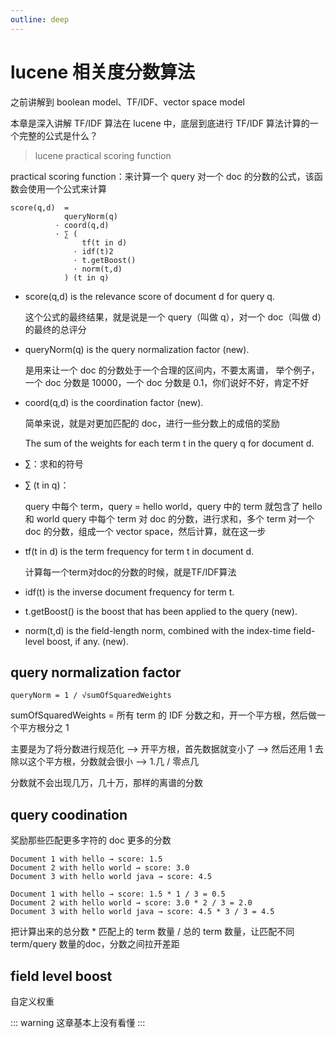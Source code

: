 ```yaml
---
outline: deep
---
```

# lucene 相关度分数算法

之前讲解到 boolean model、TF/IDF、vector space model

本章是深入讲解 TF/IDF 算法在 lucene 中，底层到底进行 TF/IDF 算法计算的一个完整的公式是什么？

> lucene practical scoring function

practical scoring function：来计算一个 query 对一个 doc 的分数的公式，该函数会使用一个公式来计算

```
score(q,d)  =  
            queryNorm(q)  
          · coord(q,d)    
          · ∑ (           
                tf(t in d)   
              · idf(t)2      
              · t.getBoost()
              · norm(t,d)    
            ) (t in q)
```

- score(q,d) is the relevance score of document d for query q.

    这个公式的最终结果，就是说是一个 query（叫做 q），对一个 doc（叫做 d）的最终的总评分
- queryNorm(q) is the query normalization factor (new).

    是用来让一个 doc 的分数处于一个合理的区间内，不要太离谱，
    举个例子，一个 doc 分数是 10000，一个 doc 分数是 0.1，你们说好不好，肯定不好
- coord(q,d) is the coordination factor (new).

    简单来说，就是对更加匹配的 doc，进行一些分数上的成倍的奖励

    The sum of the weights for each term t in the query q for document d.

- ∑：求和的符号

- ∑ (t in q)：

    query 中每个 term，query = hello world，query 中的 term 就包含了 hello 和 world
    query 中每个 term 对 doc 的分数，进行求和，多个 term 对一个 doc 的分数，组成一个 vector space，然后计算，就在这一步

- tf(t in d) is the term frequency for term t in document d.

    计算每一个term对doc的分数的时候，就是TF/IDF算法

- idf(t) is the inverse document frequency for term t.

- t.getBoost() is the boost that has been applied to the query (new).

- norm(t,d) is the field-length norm, combined with the index-time field-level boost, if any. (new).

## query normalization factor

`queryNorm = 1 / √sumOfSquaredWeights`

sumOfSquaredWeights = 所有 term 的 IDF 分数之和，开一个平方根，然后做一个平方根分之 1

主要是为了将分数进行规范化 --> 开平方根，首先数据就变小了 --> 然后还用 1 去除以这个平方根，分数就会很小 --> 1.几 / 零点几

分数就不会出现几万，几十万，那样的离谱的分数

## query coodination

奖励那些匹配更多字符的 doc 更多的分数

```
Document 1 with hello → score: 1.5
Document 2 with hello world → score: 3.0
Document 3 with hello world java → score: 4.5

Document 1 with hello → score: 1.5 * 1 / 3 = 0.5
Document 2 with hello world → score: 3.0 * 2 / 3 = 2.0
Document 3 with hello world java → score: 4.5 * 3 / 3 = 4.5
```

把计算出来的总分数 * 匹配上的 term 数量 / 总的 term 数量，让匹配不同 term/query 数量的doc，分数之间拉开差距

## field level boost

自定义权重

::: warning
这章基本上没有看懂
:::
